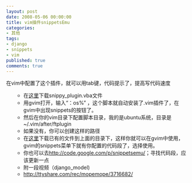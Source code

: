 ```yaml
---
layout: post
date: 2008-05-06 00:00:00
title: vim插件snippetsEmu
categories:
- 其他
tags:
- django
- snippets
- vim
published: true
comments: true
---
```

<p>在vim中配置了这个插件，就可以用tab键，代码提示了，提高写代码速度
<ol>
<ul>
	<li>在<a href="http://www.vim.org/scripts/script.php?script_id=1318" target="_blank">这里</a>下载snippy_plugin.vba文件</li>
	<li>用gvim打开，输入“：os%” ，这个脚本就自动安装了.vim插件了，在gvim中出现snippets的按钮了。</li>
	<li>然后在你的vim目录下配置脚本目录，我的是ubuntu系统，目录是~/.vim/after/ftplugin</li>
	<li> 如果没有，你可以创建这样的路径</li>
	<li>在<a href="http://snippetsemu.googlecode.com/svn/trunk/after/ftplugin/" target="_blank">这里</a>下载已有的文件到上面的目录下，这样你就可以在gvim中使用，gvim的snippets菜单下就有你配置的代码段了，选择使用。</li>
	<li> 你也可以去<a href="http://code.google.com/p/snippetsemu/" target="_blank">http://code.google.com/p/snippetsemu/</a>；寻找代码段，应该更新一点</li>
	<li>附一段视频（django_model)</li>
	<li><a href="http://ttyshare.com/rec/mopemope/3716682/" target="_blank">http://ttyshare.com/rec/mopemope/3716682/</a></li>
</ul>
</ol></p>
